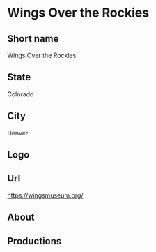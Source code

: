# Wings Over the Rockies

## Short name

Wings Over the Rockies

## State

Colorado

## City

Denver

## Logo


## Url

https://wingsmuseum.org/

## About


## Productions
 
